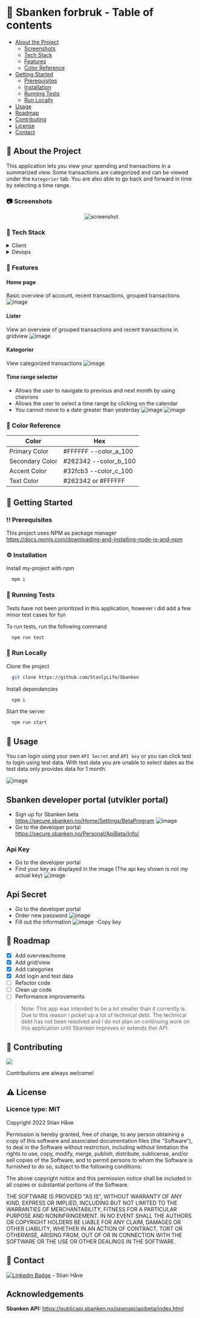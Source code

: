 

# :notebook_with_decorative_cover: Sbanken forbruk - Table of contents

- [About the Project](#star2-about-the-project)
  * [Screenshots](#camera-screenshots)
  * [Tech Stack](#space_invader-tech-stack)
  * [Features](#dart-features)
  * [Color Reference](#art-color-reference)
- [Getting Started](#toolbox-getting-started)
  * [Prerequisites](#bangbang-prerequisites)
  * [Installation](#gear-installation)
  * [Running Tests](#test_tube-running-tests)
  * [Run Locally](#running-run-locally)
- [Usage](#eyes-usage)
- [Roadmap](#compass-roadmap)
- [Contributing](#wave-contributing)
- [License](#warning-license)
- [Contact](#handshake-contact)


  

<!-- About the Project -->
## :star2: About the Project

This application lets you view your spending and transactions in a summarized view.
Some transactions are categorized and can be viewed under the `Kategorier` tab.
You are also able to go back and forward in time by selecting a time range.

<!-- Screenshots -->
### :camera: Screenshots

<div align="center"> 
  <img src="https://user-images.githubusercontent.com/13099896/182022954-7be311bb-d145-4f9e-b872-f23f5b1fe0d7.png" alt="screenshot" />
</div>


<!-- TechStack -->
### :space_invader: Tech Stack

<details>
  <summary>Client</summary>
  <ul>
    <li><a href="https://www.typescriptlang.org/">Typescript</a></li>
    <li><a href="https://reactjs.org/">React.js</a></li>
    <li><a href="https://reactrouter.com/">React router</a></li>
    <li><a href="https://github.com/axios/axios">Axios</a></li>
    <li><a href="https://fontawesome.com/v5/docs/web/use-with/react">Font awesome</a></li>
    <li><a href="https://github.com/hypeserver/react-date-range">React date range</a></li>
    <li><a href="https://github.com/kevinsqi/react-circular-progressbar">React circular progress</a></li>
    <li><a href="https://sass-lang.com/">Sass</a></li>
    <li><a href="https://www.ag-grid.com/react-data-grid/">Ag grid</a></li>
    <li><a href="https://github.com/pmndrs/zustand">Zustand</a></li>
  </ul>
</details>

<details>
  <summary>Devops</summary>
  <ul>
    <li><a href="https://prettier.io/">Prettier</a></li>
    <li><a href="https://eslint.org/">ES lint</a></li>
  </ul>
</details>


<!-- Features -->
### :dart: Features

#### Home page
Basic overview of account, recent transactions, grouped transactions
![image](https://user-images.githubusercontent.com/13099896/182022954-7be311bb-d145-4f9e-b872-f23f5b1fe0d7.png)

#### Lister
View an overview of grouped transactions and recent transactions in gridview
![image](https://user-images.githubusercontent.com/13099896/182022962-d8f248ff-f46c-4d7c-87d7-e23feb649de9.png)

#### Kategorier
View categorized transactions
![image](https://user-images.githubusercontent.com/13099896/182022966-28f7e052-0f10-4250-bd8c-6533be855f0e.png)

#### Time range selector
- Allows the user to navigate to previous and next month by using chevrons
- Allows the user to select a time range by clicking on the calendar
- You cannot move to a date greater than yesterday
![image](https://user-images.githubusercontent.com/13099896/182023167-2f3cc015-8d26-4b51-8ef9-cb2b92893253.png)
![image](https://user-images.githubusercontent.com/13099896/182023179-19051a15-fcfc-4ea2-bd35-1ff9ca68f857.png)

<!-- Color Reference -->
### :art: Color Reference

| Color             | Hex                                                                |
| ----------------- | ------------------------------------------------------------------ |
| Primary Color |#FFFFFF  --color_a_100|
| Secondary Color |#262342 --color_b_100|
| Accent Color |#32fcb3 --color_c_100|
| Text Color |#262342 or #FFFFFF |


<!-- Getting Started -->
## 	:toolbox: Getting Started

<!-- Prerequisites -->
### :bangbang: Prerequisites

This project uses NPM as package manager
https://docs.npmjs.com/downloading-and-installing-node-js-and-npm

<!-- Installation -->
### :gear: Installation

Install my-project with npm

```bash
  mpm i
```
   
<!-- Running Tests -->
### :test_tube: Running Tests

Tests have not been prioritized in this application, however i did add a few minor test cases for fun

To run tests, run the following command

```bash
  npm run test
```

<!-- Run Locally -->
### :running: Run Locally

Clone the project

```bash
  git clone https://github.com/StanlyLife/Sbanken
```

Install dependencies

```bash
  npm i
```

Start the server

```bash
  npm run start
```

<!-- Usage -->
## :eyes: Usage

You can login using your own `API Secret` and `API key` or you can click test to login using test data.
With test data you are unable to select dates as the test data only provides data for 1 month.

![image](https://user-images.githubusercontent.com/13099896/182023643-8d0ecf88-837b-434d-a0d2-f0f8b58101fb.png)

## Sbanken developer portal (utvikler portal)
- Sign up for Sbanken beta
https://secure.sbanken.no/Home/Settings/BetaProgram
![image](https://user-images.githubusercontent.com/13099896/182023914-a67fbcd9-e552-4e78-ac9f-fae092220f64.png)
- Go to the developer portal
https://secure.sbanken.no/Personal/ApiBeta/Info/

### Api Key
- Go to the developer portal
- Find your key as displayed in the image (The api key shown is not my actual key)
![image](https://user-images.githubusercontent.com/13099896/182023887-f268ca88-f16b-4169-9c69-3a73957f6b48.png)


## Api Secret
- Go to the developer portal
- Order new password
![image](https://user-images.githubusercontent.com/13099896/182023935-e27f80f2-0b71-4eb8-b871-7c6baae84dcf.png)
- Fill out the information
![image](https://user-images.githubusercontent.com/13099896/182023948-bc5de198-7d3a-4b4d-9905-d9a652adfe5a.png)
-Copy key

<!-- Roadmap -->
## :compass: Roadmap

* [x] Add overview/home
* [x] Add grid/view
* [x] Add categories
* [x] Add login and test data
* [ ] Refactor code
* [ ] Clean up code
* [ ] Performance improvements

> Note: This app was intended to be a lot smaller than it currently is. Due to this reason i picket up a lot of technical debt. The technical debt has not been resolved and i do not plan on continuing work on this application until Sbanken improves or extends thei API.


<!-- Contributing -->
## :wave: Contributing

<a href="https://github.com/Louis3797/awesome-readme-template/graphs/contributors">
  <img src="https://contrib.rocks/image?repo=Louis3797/awesome-readme-template" />
</a>

Contributions are always welcome!

<!-- License -->
## :warning: License
### Licence type: MIT

Copyright 2022 Stian Håve

Permission is hereby granted, free of charge, to any person obtaining a copy of this software and associated documentation files (the "Software"), to deal in the Software without restriction, including without limitation the rights to use, copy, modify, merge, publish, distribute, sublicense, and/or sell copies of the Software, and to permit persons to whom the Software is furnished to do so, subject to the following conditions:

The above copyright notice and this permission notice shall be included in all copies or substantial portions of the Software.

THE SOFTWARE IS PROVIDED "AS IS", WITHOUT WARRANTY OF ANY KIND, EXPRESS OR IMPLIED, INCLUDING BUT NOT LIMITED TO THE WARRANTIES OF MERCHANTABILITY, FITNESS FOR A PARTICULAR PURPOSE AND NONINFRINGEMENT. IN NO EVENT SHALL THE AUTHORS OR COPYRIGHT HOLDERS BE LIABLE FOR ANY CLAIM, DAMAGES OR OTHER LIABILITY, WHETHER IN AN ACTION OF CONTRACT, TORT OR OTHERWISE, ARISING FROM, OUT OF OR IN CONNECTION WITH THE SOFTWARE OR THE USE OR OTHER DEALINGS IN THE SOFTWARE.


<!-- Contact -->
## :handshake: Contact

[![Linkedin Badge](https://img.shields.io/badge/-StianHåve-blue?style=plastic-square&logo=Linkedin&logoColor=white&link=https://www.linkedin.com/in/stianhave/)](https://www.linkedin.com/in/stianhave/) - Stian Håve

## Acknowledgements

**Sbanken API:**
https://publicapi.sbanken.no/openapi/apibeta/index.html
